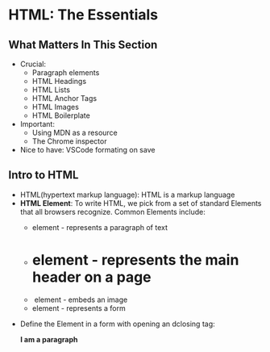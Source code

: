 # HTML: The Essentials
## What Matters In This Section
- Crucial:
    - Paragraph elements
    - HTML Headings
    - HTML Lists
    - HTML Anchor Tags
    - HTML Images
    - HTML Boilerplate
- Important:
    - Using MDN as a resource
    - The Chrome inspector
- Nice to have: VSCode formating on save

## Intro to HTML
- HTML(hypertext markup language): HTML is a markup language
- **HTML Element**: To write HTML, we pick from a set of standard Elements that all browsers recognize. Common Elements include:
    - *<p>* element - represents a paragraph of text
    - *<h1>* element - represents the main header on a page
    - *<img>* element - embeds an image
    - *<form>* element - represents a form
- Define the Element in a form with opening an dclosing tag:
    **<p> I am a paragraph </p>**
